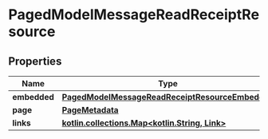 
# PagedModelMessageReadReceiptResource

## Properties
Name | Type | Description | Notes
------------ | ------------- | ------------- | -------------
**embedded** | [**PagedModelMessageReadReceiptResourceEmbedded**](PagedModelMessageReadReceiptResourceEmbedded.md) |  |  [optional]
**page** | [**PageMetadata**](PageMetadata.md) |  |  [optional]
**links** | [**kotlin.collections.Map&lt;kotlin.String, Link&gt;**](Link.md) |  |  [optional]



